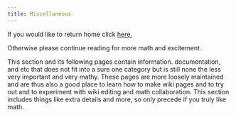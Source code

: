 ```yaml
---
title: Miscellaneous
---
```

If you would like to return home click [here.](home)

Otherwise please continue reading for more math and excitement.

This section and its following pages contain information. documentation, and etc that does not fit into a sure one category but is still none the less very important and very mathy. These pages are more loosely maintained and are thus also a good place to learn how to make wiki pages and to try out and to experiment with wiki editing and math collaboration. This section includes things like extra details and more, so only precede if you truly like math.
